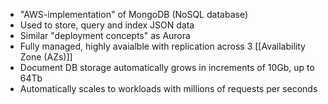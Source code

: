 - "AWS-implementation" of MongoDB (NoSQL database)
- Used to store, query and index JSON data
- Similar "deployment concepts" as Aurora
- Fully managed, highly avaialble with replication across 3 [[Availability Zone (AZs)]]
- Document DB storage automatically grows in increments of 10Gb, up to 64Tb
- Automatically scales to workloads with millions of requests per seconds